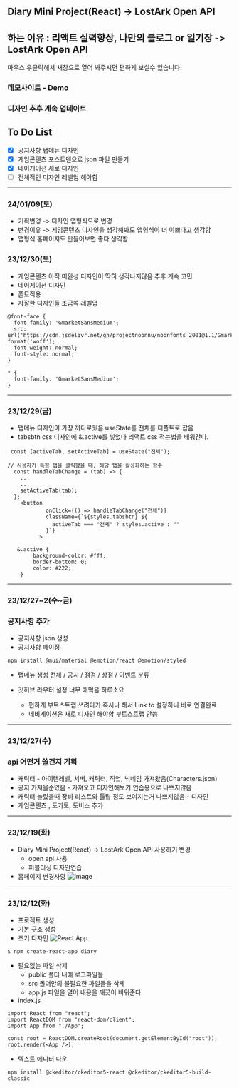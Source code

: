 ## Diary Mini Project(React) -> LostArk Open API

## 하는 이유 : 리액트 실력향상, 나만의 블로그 or 일기장 -> LostArk Open API

<p>마우스 우클릭해서 새창으로 열어 봐주시면 편하게 보실수 있습니다. </p>
<h3>데모사이트 - <a href="https://bp4sp4.github.io/LostArk-Open-API/">Demo</a></h3>

### 디자인 추후 계속 업데이트

## To Do List

- [x] 공지사항 탭메뉴 디자인<br>
- [x] 게임콘텐츠 포스트맨으로 json 파일 만들기<br>
- [x] 네이게이션 새로 디자인<br>
- [ ] 전체적인 디자인 레벨업 해야함<br>
<hr>

<h3> 24/01/09(토)</h3>

- 기획변경 -> 디자인 앱형식으로 변경
- 변경이유 -> 게임콘텐츠 디자인을 생각해봐도 앱형식이 더 이쁘다고 생각함
- 앱형식 홈페이지도 만들어보면 좋다 생각함

<h3> 23/12/30(토)</h3>

- 게임콘텐츠 아직 미완성 디자인이 딱히 생각나지않음 추후 계속 고민
- 네이게이션 디자인
- 폰트적용
- 자잘한 디자인들 조금쏙 레벨업

```
@font-face {
  font-family: 'GmarketSansMedium';
  src: url('https://cdn.jsdelivr.net/gh/projectnoonnu/noonfonts_2001@1.1/GmarketSansMedium.woff') format('woff');
  font-weight: normal;
  font-style: normal;
}

* {
  font-family: 'GmarketSansMedium';
}
```

<hr>
<h3> 23/12/29(금)</h3>

- 탭메뉴 디자인이 가장 까다로웠음 useState를 전체를 디폴트로 잡음
- tabsbtn css 디자인에 &.active를 넣었다 리액트 css 적는법을 배워간다.

```
 const [activeTab, setActiveTab] = useState("전체");

// 사용자가 특정 탭을 클릭했을 때, 해당 탭을 활성화하는 함수
  const handleTabChange = (tab) => {
    ...
    ...
    setActiveTab(tab);
  };
    <button
            onClick={() => handleTabChange("전체")}
            className={`${styles.tabsbtn} ${
              activeTab === "전체" ? styles.active : ""
            }`}
          >

   &.active {
        background-color: #fff;
        border-bottom: 0;
        color: #222;
    }
```

<hr>
<h3> 23/12/27~2(수~금)</h3>
<h3>공지사항 추가</h3>

- 공지사항 json 생성
- 공지사항 페이징

```
npm install @mui/material @emotion/react @emotion/styled
```

- 탭메뉴 생성 전체 / 공지 / 점검 / 상점 / 이벤트 분류
- 깃허브 라우터 설정 너무 애먹음 하루소요

  - 편하게 부트스트랩 쓰려다가 혹시나 해서 Link to 설정하니 바로 연결완료
  - 네비게이션은 새로 디자인 해야함 부트스트랩 안씀

<hr>

  <h3> 23/12/27(수)</h3>
  <h3>api 어떤거 쓸건지 기획</h3>

- 캐릭터 - 아이템레벨, 서버, 캐릭터, 직업, 닉네임 가져왔음(Characters.json)
- 공지 가져올순있음 - 가져오고 디자인해보기 연습용으로 나쁘지않음
- 캐릭터 눌렀을때 장비 리스트와 툴팁 정도 보여지는거 나쁘지않음 - 디자인
- 게임콘텐츠 , 도가토, 도비스 추가
<hr>
<h3> 23/12/19(화)</h3>

- Diary Mini Project(React) -> LostArk Open API 사용하기 변경
  - open api 사용
  - 퍼블리싱 디자인연습
- 홈페이지 변경사항
![image](https://github.com/bp4sp4/Diary/assets/62207757/5732cfee-b81a-406a-886c-84eaa1117a98)
<hr>
<h3> 23/12/12(화)</h3>

- 프로젝트 생성
- 기본 구조 생성
- 초기 디자인
  ![React App](https://github.com/bp4sp4/Diary/assets/62207757/61d2fc02-c9fc-4bb3-b5b2-bb1b8689de73)

```
$ npm create-react-app diary
```

- 필요없는 파일 삭제
  - public 폴더 내에 로고파일들
  - src 폴더안의 불필요한 파일들을 삭제
  - app.js 파일을 열어 내용을 깨끗이 비워준다.
- index.js

```
import React from "react";
import ReactDOM from "react-dom/client";
import App from "./App";

const root = ReactDOM.createRoot(document.getElementById("root"));
root.render(<App />);
```

- 텍스트 에디터 다운

```
npm install @ckeditor/ckeditor5-react @ckeditor/ckeditor5-build-classic

```
